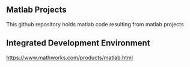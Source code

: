 ## Matlab Projects

This github repository holds matlab code resulting from matlab projects

## Integrated Development Environment

https://www.mathworks.com/products/matlab.html
